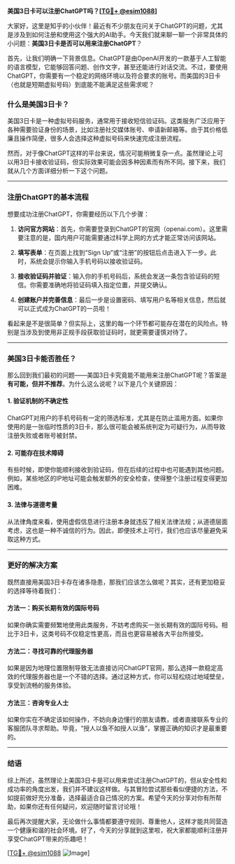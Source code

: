 **美国3日卡可以注册ChatGPT吗？[[TG💪+ @esim1088](https://t.me/s/esim1088)]**

大家好，这里是知乎的小伙伴！最近有不少朋友在问关于ChatGPT的问题，尤其是涉及到如何注册和使用这个强大的AI助手。今天我们就来聊一聊一个非常具体的小问题：**美国3日卡是否可以用来注册ChatGPT**？

首先，让我们明确一下背景信息。ChatGPT是由OpenAI开发的一款基于人工智能的语言模型，它能够回答问题、创作文字，甚至还能进行对话交流。不过，要使用ChatGPT，你需要有一个稳定的网络环境以及符合要求的账号。而美国的3日卡（也就是短期虚拟号码）到底能不能满足这些需求呢？

### 什么是美国3日卡？

美国3日卡是一种虚拟号码服务，通常用于接收短信验证码。这类服务广泛应用于各种需要验证身份的场景，比如注册社交媒体账号、申请新邮箱等。由于其价格低廉且操作简便，很多人会选择这种虚拟号码来快速完成注册流程。

然而，对于像ChatGPT这样的平台来说，情况可能稍微复杂一点。虽然理论上可以用3日卡接收验证码，但实际效果可能会因多种因素而有所不同。接下来，我们就从几个方面详细分析一下这个问题。

---

### 注册ChatGPT的基本流程

想要成功注册ChatGPT，你需要经历以下几个步骤：

1. **访问官方网站**：首先，你需要登录到ChatGPT的官网（openai.com）。这里需要注意的是，国内用户可能需要通过科学上网的方式才能正常访问该网站。
   
2. **填写表单**：在页面上找到“Sign Up”或“注册”的按钮后点击进入下一步。此时，系统会提示你输入手机号码以接收验证码。

3. **接收验证码并验证**：输入你的手机号码后，系统会发送一条包含验证码的短信。你需要准确地将验证码填入指定位置，并提交确认。

4. **创建账户并完善信息**：最后一步是设置密码、填写用户名等相关信息，然后就可以正式成为ChatGPT的一员啦！

看起来是不是很简单？但实际上，这里的每一个环节都可能存在潜在的风险点。特别是当涉及到使用非正规手段获取验证码时，就更需要谨慎对待了。

---

### 美国3日卡能否胜任？

那么回到我们最初的问题——美国3日卡究竟能不能用来注册ChatGPT呢？答案是**有可能，但并不推荐**。为什么这么说呢？以下是几个关键原因：

#### 1. 验证机制的不确定性
ChatGPT对用户的手机号码有一定的筛选标准，尤其是在防止滥用方面。如果你使用的是一张临时性质的3日卡，那么很可能会被系统判定为可疑行为，从而导致注册失败或者账号被封禁。

#### 2. 可能存在技术障碍
有些时候，即使你能顺利接收到验证码，但在后续的过程中也可能遇到其他问题。例如，某些地区的IP地址可能会触发额外的安全检查，使得整个注册过程变得更加困难。

#### 3. 法律与道德考量
从法律角度来看，使用虚假信息进行注册本身就违反了相关法律法规；从道德层面考虑，这也是一种不诚信的行为。因此，即便技术上可行，我们也应该尽量避免采取这种方式。

---

### 更好的解决方案

既然直接用美国3日卡存在诸多隐患，那我们应该怎么做呢？其实，还有更加稳妥的选择等待着我们：

#### 方法一：购买长期有效的国际号码
如果你确实需要频繁地使用此类服务，不妨考虑购买一张长期有效的国际号码。相比于3日卡，这类号码不仅稳定性更高，而且也更容易被各大平台所接受。

#### 方法二：寻找可靠的代理服务器
如果是因为地理位置限制导致无法直接访问ChatGPT官网，那么选择一款稳定高效的代理服务器也是一个不错的选择。通过这种方式，你可以轻松绕过地域壁垒，享受到流畅的服务体验。

#### 方法三：咨询专业人士
如果你实在不确定该如何操作，不妨向身边懂行的朋友请教，或者直接联系专业的客服团队寻求帮助。毕竟，“授人以鱼不如授人以渔”，掌握正确的知识才是最重要的。

---

### 结语

综上所述，虽然理论上美国3日卡是可以用来尝试注册ChatGPT的，但从安全性和成功率的角度出发，我们并不建议这样做。与其冒险尝试那些看似便捷的方法，不如提前做好充分准备，选择最适合自己情况的方案。希望今天的分享对你有所帮助，如果你还有任何疑问，欢迎随时留言讨论哦！

最后再次提醒大家，无论做什么事情都要遵守规则、尊重他人，这样才能共同营造一个健康和谐的社会环境。好了，今天的分享就到这里啦，祝大家都能顺利注册并享受ChatGPT带来的乐趣吧！

[[TG💪+ @esim1088](https://t.me/s/esim1088) ![Image](https://i.postimg.cc/4NQfJmqS/Snipaste-2025-05-13-00-14-12.png)]